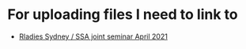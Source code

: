 # For uploading files I need to link to

* [Rladies Sydney / SSA joint seminar April 2021](rladies_io.html)
